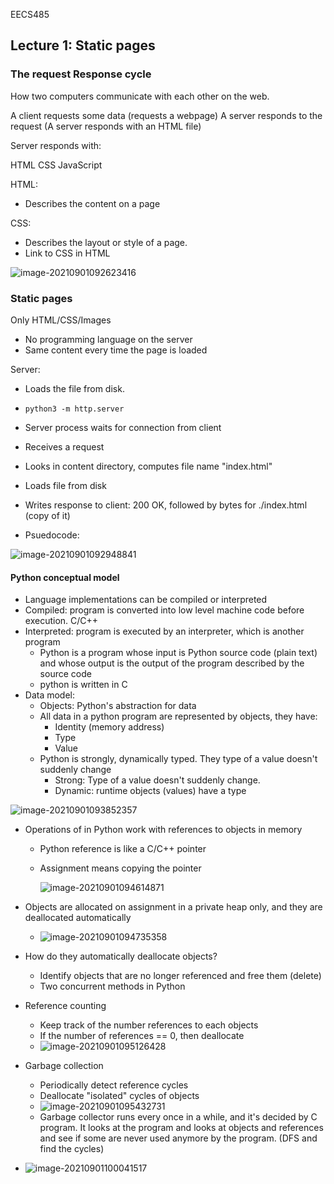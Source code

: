 EECS485

## Lecture 1: Static pages

### The request Response cycle

How two computers communicate with each other on the web.

A client requests some data (requests a webpage)
A server responds to the request (A server responds with an HTML  file)

Server responds with:

HTML
CSS
JavaScript

HTML:

- Describes the content on a page

CSS:

- Describes the layout or style of a page.
- Link to CSS in HTML

![image-20210901092623416](C:\Users\jshim\AppData\Roaming\Typora\typora-user-images\image-20210901092623416.png)



### Static pages

Only HTML/CSS/Images

- No programming language on the server
- Same content every time the page is loaded

Server:

- Loads the file from disk.

- `python3 -m http.server`

- Server process waits for connection from client
- Receives a request
- Looks in content directory, computes file name "index.html"
- Loads file from disk
- Writes response to client: 200 OK, followed by bytes for ./index.html (copy of it)
- Psuedocode:

![image-20210901092948841](C:\Users\jshim\AppData\Roaming\Typora\typora-user-images\image-20210901092948841.png)

#### Python conceptual model

- Language implementations can be compiled or interpreted
- Compiled: program is converted into low level machine code before execution. C/C++
- Interpreted: program is executed by an interpreter, which is another program
  - Python is a program whose input is Python source code (plain text) and whose output is the output of the program described by the source code
  - python is written in C
- Data model:
  - Objects: Python's abstraction for data
  - All data in a python program are represented by objects, they have:
    - Identity (memory address)
    - Type
    - Value
  - Python is strongly, dynamically typed. They type of a value doesn't suddenly change
    - Strong: Type of a value doesn't suddenly change.
    - Dynamic: runtime objects (values) have a type

![image-20210901093852357](C:\Users\jshim\AppData\Roaming\Typora\typora-user-images\image-20210901093852357.png)

- Operations of in Python work with references to objects in memory

  - Python reference is like a C/C++ pointer

  - Assignment means copying the pointer

    ![image-20210901094614871](C:\Users\jshim\AppData\Roaming\Typora\typora-user-images\image-20210901094614871.png)

- Objects are allocated on assignment in a private heap only, and they are deallocated automatically

  - ![image-20210901094735358](C:\Users\jshim\AppData\Roaming\Typora\typora-user-images\image-20210901094735358.png)

    

- How do they automatically deallocate objects?

  - Identify objects that are no longer referenced and free them (delete)
  - Two concurrent methods in Python

- Reference counting

  - Keep track of the number references to each objects
  - If the number of references == 0, then deallocate
  - ![image-20210901095126428](C:\Users\jshim\AppData\Roaming\Typora\typora-user-images\image-20210901095126428.png)

- Garbage collection

  - Periodically detect reference cycles
  - Deallocate "isolated" cycles of objects
  - ![image-20210901095432731](C:\Users\jshim\AppData\Roaming\Typora\typora-user-images\image-20210901095432731.png)
  - Garbage collector runs every once in a while, and it's decided by C program. It looks at the program and looks at objects and references and see if some are never used anymore by the program. (DFS and find the cycles)

- ![image-20210901100041517](C:\Users\jshim\AppData\Roaming\Typora\typora-user-images\image-20210901100041517.png)

